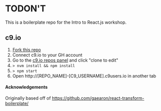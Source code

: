 # TODON'T

This is a boilerplate repo for the Intro to React.js workshop.

## c9.io

1. [Fork this repo](https://github.com/jjt/c9-react-boilerplate#fork-destination-box)
2. Connect c9.io to your GH account
2. Go to the [c9.io repos panel](https://c9.io/account/repos) and click "clone to edit"
3. `> nvm install && npm install`
4. `> npm start`
5. Open http://[REPO_NAME]-[C9_USERNAME].c9users.io in another tab

#### Acknowledgements
Originally based off of https://github.com/gaearon/react-transform-boilerplate/
